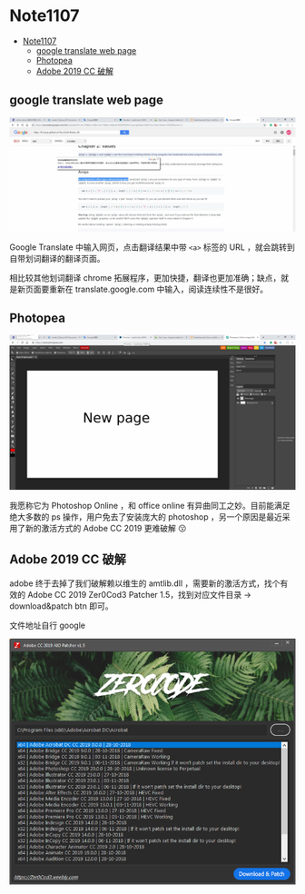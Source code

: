 # Note1107

<!-- MarkdownTOC -->

- [Note1107](#note1107)
    - [google translate web page](#google-translate-web-page)
    - [Photopea](#photopea)
    - [Adobe 2019 CC 破解](#adobe-2019-cc-%E7%A0%B4%E8%A7%A3)

<!-- /MarkdownTOC -->

## google translate web page

[![](./image/google_translate_webpage.jpg)](https://translate.google.com.hk/translate?hl=zh-CN&sl=en&tl=zh-CN&u=https%3A%2F%2Fb1uuue.github.io%2FYou-Dont-Know-JS%2F&anno=2)

Google Translate 中输入网页，点击翻译结果中带 `<a>` 标签的 URL ，就会跳转到自带划词翻译的翻译页面。

相比较其他划词翻译 chrome 拓展程序，更加快捷，翻译也更加准确；缺点，就是新页面要重新在 translate.google.com 中输入，阅读连续性不是很好。

## Photopea

[![](./image/photopea.jpg)](https://www.photopea.com/)

我愿称它为 Photoshop Online ，和 office online 有异曲同工之妙。目前能满足绝大多数的 ps 操作，用户免去了安装庞大的 photoshop ，另一个原因是最近采用了新的激活方式的 Adobe CC 2019 更难破解 :kissing:

## Adobe 2019 CC 破解

adobe 终于去掉了我们破解赖以维生的 amtlib.dll ，需要新的激活方式，找个有效的 Adobe CC 2019 Zer0Cod3 Patcher 1.5，找到对应文件目录 -> download&patch btn 即可。

文件地址自行 google 

![](./image/adobe_AIO_patcher.png)